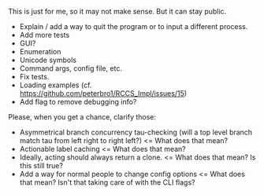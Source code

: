 This is just for me, so it may not make sense. But it can stay public.

- Explain / add a way to quit the program or to input a different process.
- Add more tests
- GUI?
- Enumeration
- Unicode symbols
- Command args, config file, etc.
-  Fix tests. 
- Loading examples (cf. <https://github.com/peterbro1/RCCS_Impl/issues/15>)
- Add flag to remove debugging info?

Please, when you get a chance, clarify those:

- Asymmetrical branch concurrency tau-checking (will a top level branch match tau from left right to right left?) <= What does that mean?
- Actionable label caching <= What does that mean?
-  Ideally, acting should always return a clone. <= What does that mean? Is this still true?
- Add a way for normal people to change config options <= What does that mean? Isn't that taking care of with the CLI flags?
